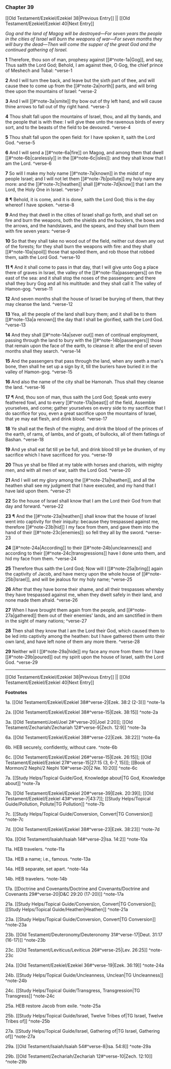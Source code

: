 ### Chapter 39

[[Old Testament/Ezekiel/Ezekiel 38|Previous Entry]]  ||  [[Old Testament/Ezekiel/Ezekiel 40|Next Entry]]

*Gog and the land of Magog will be destroyed—For seven years the people in the cities of Israel will burn the weapons of war—For seven months they will bury the dead—Then will come the supper of the great God and the continued gathering of Israel.*

**1**  Therefore, thou son of man, prophesy against [[#^note-1a|Gog]], and say, Thus saith the Lord God; Behold, I am against thee, O Gog, the chief prince of Meshech and Tubal: ^verse-1

**2**  And I will turn thee back, and leave but the sixth part of thee, and will cause thee to come up from the [[#^note-2a|north]] parts, and will bring thee upon the mountains of Israel: ^verse-2

**3**  And I will [[#^note-3a|smite]] thy bow out of thy left hand, and will cause thine arrows to fall out of thy right hand. ^verse-3

**4**  Thou shalt fall upon the mountains of Israel, thou, and all thy bands, and the people that is with thee: I will give thee unto the ravenous birds of every sort, and to the beasts of the field to be devoured. ^verse-4

**5**  Thou shalt fall upon the open field: for I have spoken it, saith the Lord God. ^verse-5

**6**  And I will send a [[#^note-6a|fire]] on Magog, and among them that dwell [[#^note-6b|carelessly]] in the [[#^note-6c|isles]]: and they shall know that I am the Lord. ^verse-6

**7**  So will I make my holy name [[#^note-7a|known]] in the midst of my people Israel; and I will not let them [[#^note-7b|pollute]] my holy name any more: and the [[#^note-7c|heathen]] shall [[#^note-7d|know]] that I am the Lord, the Holy One in Israel. ^verse-7

**8**  ¶ Behold, it is come, and it is done, saith the Lord God; this is the day whereof I have spoken. ^verse-8

**9**  And they that dwell in the cities of Israel shall go forth, and shall set on fire and burn the weapons, both the shields and the bucklers, the bows and the arrows, and the handstaves, and the spears, and they shall burn them with fire seven years: ^verse-9

**10**  So that they shall take no wood out of the field, neither cut down any out of the forests; for they shall burn the weapons with fire: and they shall [[#^note-10a|spoil]] those that spoiled them, and rob those that robbed them, saith the Lord God. ^verse-10

**11**  ¶ And it shall come to pass in that day, that I will give unto Gog a place there of graves in Israel, the valley of the [[#^note-11a|passengers]] on the east of the sea: and it shall stop the noses of the passengers: and there shall they bury Gog and all his multitude: and they shall call it The valley of Hamon-gog. ^verse-11

**12**  And seven months shall the house of Israel be burying of them, that they may cleanse the land. ^verse-12

**13**  Yea, all the people of the land shall bury them; and it shall be to them [[#^note-13a|a renown]] the day that I shall be glorified, saith the Lord God. ^verse-13

**14**  And they shall [[#^note-14a|sever out]] men of continual employment, passing through the land to bury with the [[#^note-14b|passengers]] those that remain upon the face of the earth, to cleanse it: after the end of seven months shall they search. ^verse-14

**15**  And the passengers that pass through the land, when any seeth a man's bone, then shall he set up a sign by it, till the buriers have buried it in the valley of Hamon-gog. ^verse-15

**16**  And also the name of the city shall be Hamonah. Thus shall they cleanse the land. ^verse-16

**17**  ¶ And, thou son of man, thus saith the Lord God; Speak unto every feathered fowl, and to every [[#^note-17a|beast]] of the field, Assemble yourselves, and come; gather yourselves on every side to my sacrifice that I do sacrifice for you, even a great sacrifice upon the mountains of Israel, that ye may eat flesh, and drink blood. ^verse-17

**18**  Ye shall eat the flesh of the mighty, and drink the blood of the princes of the earth, of rams, of lambs, and of goats, of bullocks, all of them fatlings of Bashan. ^verse-18

**19**  And ye shall eat fat till ye be full, and drink blood till ye be drunken, of my sacrifice which I have sacrificed for you. ^verse-19

**20**  Thus ye shall be filled at my table with horses and chariots, with mighty men, and with all men of war, saith the Lord God. ^verse-20

**21**  And I will set my glory among the [[#^note-21a|heathen]], and all the heathen shall see my judgment that I have executed, and my hand that I have laid upon them. ^verse-21

**22**  So the house of Israel shall know that I am the Lord their God from that day and forward. ^verse-22

**23**  ¶ And the [[#^note-23a|heathen]] shall know that the house of Israel went into captivity for their iniquity: because they trespassed against me, therefore [[#^note-23b|hid]] I my face from them, and gave them into the hand of their [[#^note-23c|enemies]]: so fell they all by the sword. ^verse-23

**24**  [[#^note-24a|According]] to their [[#^note-24b|uncleanness]] and according to their [[#^note-24c|transgressions]] have I done unto them, and hid my face from them. ^verse-24

**25**  Therefore thus saith the Lord God; Now will I [[#^note-25a|bring]] again the captivity of Jacob, and have mercy upon the whole house of [[#^note-25b|Israel]], and will be jealous for my holy name; ^verse-25

**26**  After that they have borne their shame, and all their trespasses whereby they have trespassed against me, when they dwelt safely in their land, and none made them afraid. ^verse-26

**27**  When I have brought them again from the people, and [[#^note-27a|gathered]] them out of their enemies' lands, and am sanctified in them in the sight of many nations; ^verse-27

**28**  Then shall they know that I am the Lord their God, which caused them to be led into captivity among the heathen: but I have gathered them unto their own land, and have left none of them any more there. ^verse-28

**29**  Neither will I [[#^note-29a|hide]] my face any more from them: for I have [[#^note-29b|poured]] out my spirit upon the house of Israel, saith the Lord God. ^verse-29


---
[[Old Testament/Ezekiel/Ezekiel 38|Previous Entry]]  ||  [[Old Testament/Ezekiel/Ezekiel 40|Next Entry]]


**Footnotes**


1a. [[Old Testament/Ezekiel/Ezekiel 38#^verse-2|Ezek. 38:2 (2-3)]] ^note-1a

2a. [[Old Testament/Ezekiel/Ezekiel 38#^verse-15|Ezek. 38:15]] ^note-2a

3a. [[Old Testament/Joel/Joel 2#^verse-20|Joel 2:20]]; [[Old Testament/Zechariah/Zechariah 12#^verse-9|Zech. 12:9]] ^note-3a

6a. [[Old Testament/Ezekiel/Ezekiel 38#^verse-22|Ezek. 38:22]] ^note-6a

6b. HEB securely, confidently, without care. ^note-6b

6c. [[Old Testament/Ezekiel/Ezekiel 26#^verse-15|Ezek. 26:15]]; [[Old Testament/Ezekiel/Ezekiel 27#^verse-15|27:15 (3, 6-7, 15)]]; [[Book of Mormon/2 Nephi/2 Nephi 10#^verse-20|2 Ne. 10:20]] ^note-6c

7a. [[Study Helps/Topical Guide/God, Knowledge about|TG God, Knowledge about]] ^note-7a

7b. [[Old Testament/Ezekiel/Ezekiel 20#^verse-39|Ezek. 20:39]]; [[Old Testament/Ezekiel/Ezekiel 43#^verse-7|43:7]]; [[Study Helps/Topical Guide/Pollution, Pollute|TG Pollution]] ^note-7b

7c. [[Study Helps/Topical Guide/Conversion, Convert|TG Conversion]] ^note-7c

7d. [[Old Testament/Ezekiel/Ezekiel 38#^verse-23|Ezek. 38:23]] ^note-7d

10a. [[Old Testament/Isaiah/Isaiah 14#^verse-2|Isa. 14:2]] ^note-10a

11a. HEB travelers. ^note-11a

13a. HEB a name; i.e., famous. ^note-13a

14a. HEB separate, set apart. ^note-14a

14b. HEB travelers. ^note-14b

17a. [[Doctrine and Covenants/Doctrine and Covenants/Doctrine and Covenants 29#^verse-20|D&C 29:20 (17-20)]] ^note-17a

21a. [[Study Helps/Topical Guide/Conversion, Convert|TG Conversion]]; [[Study Helps/Topical Guide/Heathen|Heathen]] ^note-21a

23a. [[Study Helps/Topical Guide/Conversion, Convert|TG Conversion]] ^note-23a

23b. [[Old Testament/Deuteronomy/Deuteronomy 31#^verse-17|Deut. 31:17 (16-17)]] ^note-23b

23c. [[Old Testament/Leviticus/Leviticus 26#^verse-25|Lev. 26:25]] ^note-23c

24a. [[Old Testament/Ezekiel/Ezekiel 36#^verse-19|Ezek. 36:19]] ^note-24a

24b. [[Study Helps/Topical Guide/Uncleanness, Unclean|TG Uncleanness]] ^note-24b

24c. [[Study Helps/Topical Guide/Transgress, Transgression|TG Transgress]] ^note-24c

25a. HEB restore Jacob from exile. ^note-25a

25b. [[Study Helps/Topical Guide/Israel, Twelve Tribes of|TG Israel, Twelve Tribes of]] ^note-25b

27a. [[Study Helps/Topical Guide/Israel, Gathering of|TG Israel, Gathering of]] ^note-27a

29a. [[Old Testament/Isaiah/Isaiah 54#^verse-8|Isa. 54:8]] ^note-29a

29b. [[Old Testament/Zechariah/Zechariah 12#^verse-10|Zech. 12:10]] ^note-29b